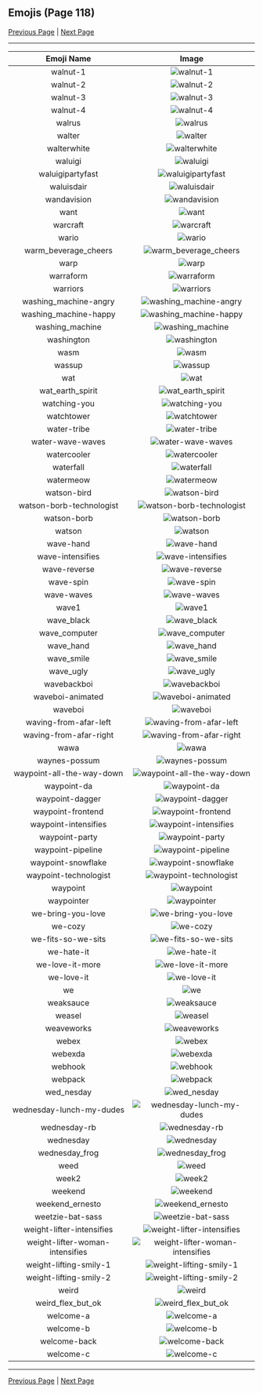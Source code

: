 
## Emojis (Page 118)

[Previous Page](/docs/hc/page-v-0117.md)
  | [Next Page](/docs/hc/page-w-0119.md)

<hr />

|Emoji Name|Image|
| :-: | :-: |
|walnut-1| ![walnut-1](/emojis/hc/walnut-1.png)|
|walnut-2| ![walnut-2](/emojis/hc/walnut-2.png)|
|walnut-3| ![walnut-3](/emojis/hc/walnut-3.png)|
|walnut-4| ![walnut-4](/emojis/hc/walnut-4.png)|
|walrus| ![walrus](/emojis/hc/walrus.png)|
|walter| ![walter](/emojis/hc/walter.png)|
|walterwhite| ![walterwhite](/emojis/hc/walterwhite.png)|
|waluigi| ![waluigi](/emojis/hc/waluigi.png)|
|waluigipartyfast| ![waluigipartyfast](/emojis/hc/waluigipartyfast.gif)|
|waluisdair| ![waluisdair](/emojis/hc/waluisdair.png)|
|wandavision| ![wandavision](/emojis/hc/wandavision.png)|
|want| ![want](/emojis/hc/want.png)|
|warcraft| ![warcraft](/emojis/hc/warcraft.png)|
|wario| ![wario](/emojis/hc/wario.png)|
|warm_beverage_cheers| ![warm_beverage_cheers](/emojis/hc/warm_beverage_cheers.png)|
|warp| ![warp](/emojis/hc/warp.png)|
|warraform| ![warraform](/emojis/hc/warraform.png)|
|warriors| ![warriors](/emojis/hc/warriors.png)|
|washing_machine-angry| ![washing_machine-angry](/emojis/hc/washing_machine-angry.png)|
|washing_machine-happy| ![washing_machine-happy](/emojis/hc/washing_machine-happy.png)|
|washing_machine| ![washing_machine](/emojis/hc/washing_machine.png)|
|washington| ![washington](/emojis/hc/washington.png)|
|wasm| ![wasm](/emojis/hc/wasm.png)|
|wassup| ![wassup](/emojis/hc/wassup.jpg)|
|wat| ![wat](/emojis/hc/wat.png)|
|wat_earth_spirit| ![wat_earth_spirit](/emojis/hc/wat_earth_spirit.gif)|
|watching-you| ![watching-you](/emojis/hc/watching-you.gif)|
|watchtower| ![watchtower](/emojis/hc/watchtower.png)|
|water-tribe| ![water-tribe](/emojis/hc/water-tribe.png)|
|water-wave-waves| ![water-wave-waves](/emojis/hc/water-wave-waves.gif)|
|watercooler| ![watercooler](/emojis/hc/watercooler.png)|
|waterfall| ![waterfall](/emojis/hc/waterfall.png)|
|watermeow| ![watermeow](/emojis/hc/watermeow.png)|
|watson-bird| ![watson-bird](/emojis/hc/watson-bird.png)|
|watson-borb-technologist| ![watson-borb-technologist](/emojis/hc/watson-borb-technologist.png)|
|watson-borb| ![watson-borb](/emojis/hc/watson-borb.png)|
|watson| ![watson](/emojis/hc/watson.jpg)|
|wave-hand| ![wave-hand](/emojis/hc/wave-hand.gif)|
|wave-intensifies| ![wave-intensifies](/emojis/hc/wave-intensifies.gif)|
|wave-reverse| ![wave-reverse](/emojis/hc/wave-reverse.png)|
|wave-spin| ![wave-spin](/emojis/hc/wave-spin.gif)|
|wave-waves| ![wave-waves](/emojis/hc/wave-waves.gif)|
|wave1| ![wave1](/emojis/hc/wave1.gif)|
|wave_black| ![wave_black](/emojis/hc/wave_black.png)|
|wave_computer| ![wave_computer](/emojis/hc/wave_computer.gif)|
|wave_hand| ![wave_hand](/emojis/hc/wave_hand.gif)|
|wave_smile| ![wave_smile](/emojis/hc/wave_smile.gif)|
|wave_ugly| ![wave_ugly](/emojis/hc/wave_ugly.gif)|
|wavebackboi| ![wavebackboi](/emojis/hc/wavebackboi.png)|
|waveboi-animated| ![waveboi-animated](/emojis/hc/waveboi-animated.gif)|
|waveboi| ![waveboi](/emojis/hc/waveboi.png)|
|waving-from-afar-left| ![waving-from-afar-left](/emojis/hc/waving-from-afar-left.png)|
|waving-from-afar-right| ![waving-from-afar-right](/emojis/hc/waving-from-afar-right.png)|
|wawa| ![wawa](/emojis/hc/wawa.png)|
|waynes-possum| ![waynes-possum](/emojis/hc/waynes-possum.png)|
|waypoint-all-the-way-down| ![waypoint-all-the-way-down](/emojis/hc/waypoint-all-the-way-down.gif)|
|waypoint-da| ![waypoint-da](/emojis/hc/waypoint-da.png)|
|waypoint-dagger| ![waypoint-dagger](/emojis/hc/waypoint-dagger.png)|
|waypoint-frontend| ![waypoint-frontend](/emojis/hc/waypoint-frontend.png)|
|waypoint-intensifies| ![waypoint-intensifies](/emojis/hc/waypoint-intensifies.gif)|
|waypoint-party| ![waypoint-party](/emojis/hc/waypoint-party.gif)|
|waypoint-pipeline| ![waypoint-pipeline](/emojis/hc/waypoint-pipeline.gif)|
|waypoint-snowflake| ![waypoint-snowflake](/emojis/hc/waypoint-snowflake.png)|
|waypoint-technologist| ![waypoint-technologist](/emojis/hc/waypoint-technologist.png)|
|waypoint| ![waypoint](/emojis/hc/waypoint.png)|
|waypointer| ![waypointer](/emojis/hc/waypointer.png)|
|we-bring-you-love| ![we-bring-you-love](/emojis/hc/we-bring-you-love.png)|
|we-cozy| ![we-cozy](/emojis/hc/we-cozy.png)|
|we-fits-so-we-sits| ![we-fits-so-we-sits](/emojis/hc/we-fits-so-we-sits.png)|
|we-hate-it| ![we-hate-it](/emojis/hc/we-hate-it.png)|
|we-love-it-more| ![we-love-it-more](/emojis/hc/we-love-it-more.png)|
|we-love-it| ![we-love-it](/emojis/hc/we-love-it.png)|
|we| ![we](/emojis/hc/we.png)|
|weaksauce| ![weaksauce](/emojis/hc/weaksauce.png)|
|weasel| ![weasel](/emojis/hc/weasel.jpg)|
|weaveworks| ![weaveworks](/emojis/hc/weaveworks.png)|
|webex| ![webex](/emojis/hc/webex.jpg)|
|webexda| ![webexda](/emojis/hc/webexda.png)|
|webhook| ![webhook](/emojis/hc/webhook.png)|
|webpack| ![webpack](/emojis/hc/webpack.png)|
|wed_nesday| ![wed_nesday](/emojis/hc/wed_nesday.png)|
|wednesday-lunch-my-dudes| ![wednesday-lunch-my-dudes](/emojis/hc/wednesday-lunch-my-dudes.png)|
|wednesday-rb| ![wednesday-rb](/emojis/hc/wednesday-rb.png)|
|wednesday| ![wednesday](/emojis/hc/wednesday.jpg)|
|wednesday_frog| ![wednesday_frog](/emojis/hc/wednesday_frog.png)|
|weed| ![weed](/emojis/hc/weed.png)|
|week2| ![week2](/emojis/hc/week2.png)|
|weekend| ![weekend](/emojis/hc/weekend.png)|
|weekend_ernesto| ![weekend_ernesto](/emojis/hc/weekend_ernesto.png)|
|weetzie-bat-sass| ![weetzie-bat-sass](/emojis/hc/weetzie-bat-sass.png)|
|weight-lifter-intensifies| ![weight-lifter-intensifies](/emojis/hc/weight-lifter-intensifies.gif)|
|weight-lifter-woman-intensifies| ![weight-lifter-woman-intensifies](/emojis/hc/weight-lifter-woman-intensifies.gif)|
|weight-lifting-smily-1| ![weight-lifting-smily-1](/emojis/hc/weight-lifting-smily-1.gif)|
|weight-lifting-smily-2| ![weight-lifting-smily-2](/emojis/hc/weight-lifting-smily-2.gif)|
|weird| ![weird](/emojis/hc/weird.png)|
|weird_flex_but_ok| ![weird_flex_but_ok](/emojis/hc/weird_flex_but_ok.gif)|
|welcome-a| ![welcome-a](/emojis/hc/welcome-a.png)|
|welcome-b| ![welcome-b](/emojis/hc/welcome-b.png)|
|welcome-back| ![welcome-back](/emojis/hc/welcome-back.gif)|
|welcome-c| ![welcome-c](/emojis/hc/welcome-c.png)|

<hr/>

[Previous Page](/docs/hc/page-v-0117.md)
  | [Next Page](/docs/hc/page-w-0119.md)